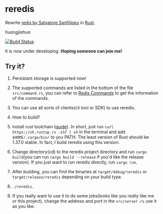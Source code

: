 # reredis

Rewrite [redis by Salvatore Sanfilippo](https://github.com/antirez/redis) in [Rust](https://www.rust-lang.org).

*huangjiahua*

[![Build Status](https://dev.azure.com/jiahuah0077/jiahuah/_apis/build/status/huangjiahua.reredis?branchName=master)](https://dev.azure.com/jiahuah0077/jiahuah/_build/latest?definitionId=1&branchName=master)

It is now under developing. **Hoping someone can join me!**

## Try it?

1. Persistant storage is supported now! 

2. The supported commands are listed in the bottom of the file `src/command.rs`, you can refer to [Redis Commands](https://redis.io/commands/) to get the information of the commands.

3. You can use all sorts of clients(cli tool or SDK) to use reredis.

4. How to build? 
  1. Install rust toolchain ([guide](https://www.rust-lang.org/tools/install)). In short, just run `curl https://sh.rustup.rs -sSf | sh` in the terminal and add `$HOME/.cargo/bin/` to you PATH. The least version of Rust should be 1.37.0 stable. In fact, I build reredis using this version.
  2. Change directory(cd) to the reredis project directory and run `cargo build`(you can run `cargo build --release` if you'd like the release version). If you just want to run reredis directly, run `cargo run`. 
  3. After building, you can find the binaries at `target/debug/reredis` or `target/release/reredis` depending on your build type.
  4. `./reredis`.
  5. If you really want to use it to do some jobs(looks like you really like me or this project), change the address and port in the `src/server.rs` use it as you like.
  
